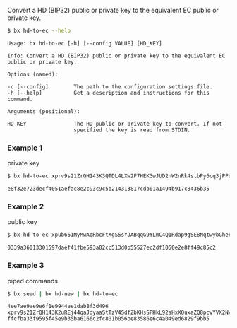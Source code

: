 Convert a HD (BIP32) public or private key to the equivalent EC public or private key.
```sh
$ bx hd-to-ec --help
```
```
Usage: bx hd-to-ec [-h] [--config VALUE] [HD_KEY]                        

Info: Convert a HD (BIP32) public or private key to the equivalent EC    
public or private key.                                                   

Options (named):

-c [--config]        The path to the configuration settings file.        
-h [--help]          Get a description and instructions for this command.

Arguments (positional):

HD_KEY               The HD public or private key to convert. If not     
                     specified the key is read from STDIN.
```
### Example 1
private key
```sh
$ bx hd-to-ec xprv9s21ZrQH143K3QTDL4LXw2F7HEK3wJUD2nW2nRk4stbPy6cq3jPPqjiChkVvvNKmPGJxWUtg6LnF5kejMRNNU3TGtRBeJgk33yuGBxrMPHi
```
```
e8f32e723decf4051aefac8e2c93c9c5b214313817cdb01a1494b917c8436b35
```
### Example 2
public key
```sh
$ bx hd-to-ec xpub661MyMwAqRbcFtXgS5sYJABqqG9YLmC4Q1Rdap9gSE8NqtwybGhePY2gZ29ESFjqJoCu1Rupje8YtGqsefD265TMg7usUDFdp6W1EGMcet8
```
```
0339a36013301597daef41fbe593a02cc513d0b55527ec2df1050e2e8ff49c85c2
```
### Example 3
piped commands
```sh
$ bx seed | bx hd-new | bx hd-to-ec
```
```
4ee7ae9ae9e6f1e9944ee1dab8f3d496
xprv9s21ZrQH143K2uREj44qaJdyaaStTzV4SdfZbKHsSPHkL92aHxXQuxaZQ8pcvYVX2NvosgjGhJ38r7V7dEmUqaDJm9mtKPNx1mNbGLtmjGw
ffcfba33f9595f45e9b35ba6166c2fc801b056be83586e6c4a049ed6829f9bb5
```